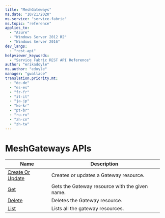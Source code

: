 ```yaml
---
title: "MeshGateways"
ms.date: "10/21/2020"
ms.service: "service-fabric"
ms.topic: "reference"
applies_to: 
  - "Azure"
  - "Windows Server 2012 R2"
  - "Windows Server 2016"
dev_langs: 
  - "rest-api"
helpviewer_keywords: 
  - "Service Fabric REST API Reference"
author: "erikadoyle"
ms.author: "edoyle"
manager: "gwallace"
translation.priority.mt: 
  - "de-de"
  - "es-es"
  - "fr-fr"
  - "it-it"
  - "ja-jp"
  - "ko-kr"
  - "pt-br"
  - "ru-ru"
  - "zh-cn"
  - "zh-tw"
---
```

# MeshGateways APIs

| Name | Description |
| --- | --- |
| [Create Or Update](sfclient-v72-api-meshgateway_createorupdate.md) | Creates or updates a Gateway resource.<br/> |
| [Get](sfclient-v72-api-meshgateway_get.md) | Gets the Gateway resource with the given name.<br/> |
| [Delete](sfclient-v72-api-meshgateway_delete.md) | Deletes the Gateway resource.<br/> |
| [List](sfclient-v72-api-meshgateway_list.md) | Lists all the gateway resources.<br/> |

